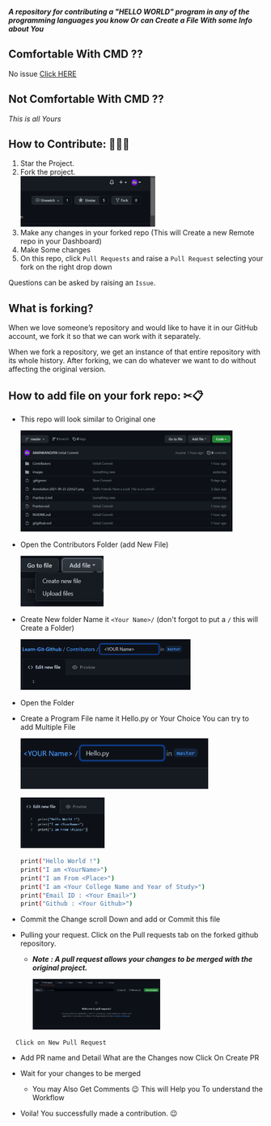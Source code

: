 **_A repository for contributing a "HELLO WORLD" program in any of the programming languages you know Or can Create a File With some Info about You_**

## **Comfortable With CMD ??**

No issue [Click HERE](Practice-2.md)

## **Not Comfortable With CMD ??**

_This is all Yours_

## How to Contribute: 👨🏻‍💻

1. Star the Project.
2. Fork the project.<br>
   <img height="100px" width="auto" src="./images/fork.png"></img>
3. Make any changes in your forked repo (This will Create a new Remote repo in your Dashboard)
4. Make Some changes
5. On this repo, click `Pull Requests` and raise a `Pull Request` selecting your fork on the right drop down

Questions can be asked by raising an `Issue`.

## What is forking?

When we love someone’s repository and would like to have it in our GitHub account, we fork it so that we can work with it separately.

When we fork a repository, we get an instance of that entire repository with its whole history. After forking, we can do whatever we want to do without affecting the original version.

## How to add file on your fork repo: ✂📋

- This repo will look similar to Original one<br>

  <img height="200px" width="auto" src="./images/filelook.png"></img>

- Open the Contributors Folder (add New File)<br>

  <img height="100px" width="auto" src="./images/addfile.png"></img>

- Create New folder Name it `<Your Name>/` (don't forgot to put a `/` this will Create a Folder)<br>

  <img height="100px" width="auto" src="./images/folder.png"></img>

- Open the <Your Name> Folder

- Create a Program File name it Hello.py or Your Choice You can try to add Multiple File<br>

  <img height="100px" width="auto" src="./images/file.png"></img>

  <img height="100px" width="auto" src="./images/edit file.png"></img>

  ```bash
  print("Hello World !")
  print("I am <YourName>")
  print("I am From <Place>")
  print("I am <Your College Name and Year of Study>")
  print("Email ID : <Your Email>")
  print("Github : <Your Github>")

  ```

- Commit the Change scroll Down and add or Commit this file

- Pulling your request. Click on the Pull requests tab on the forked github repository.

  - **_Note : A pull request allows your changes to be merged with the original project._**<br>

    <img height="100px" width="auto" src="./images/pullreq.png"></img>

```
  Click on New Pull Request
```

- Add PR name and Detail What are the Changes
  now Click On Create PR

- Wait for your changes to be merged
  - You may Also Get Comments 😉 This will Help you To understand the Workflow
- Voila! You successfully made a contribution. 😉
